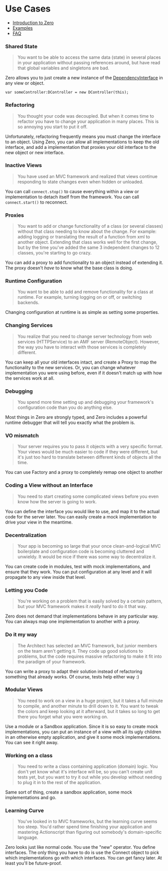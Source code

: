 [intro]: http://github.com/seanhess/zero/tree/master/README.mdown
[usecases]: http://github.com/seanhess/zero/tree/master/doc/UseCases.mdown
[examples]: http://github.com/seanhess/zero/tree/master/doc/Examples.mdown
[faq]: http://github.com/seanhess/zero/tree/master/doc/FAQ.mdown

# Use Cases

* [Introduction to Zero][intro]
* [Examples][examples]
* [FAQ][faq]

### Shared State

> You want to be able to access the same data (state) in several places in your application without passing references around, but have read that global variables and singletons are bad. 

Zero allows you to just create a new instance of the [DependencyInterface][faq] in any view or object. 

    var someController:DController = new DController(this);

### Refactoring

> You thought your code was decoupled. But when it comes time to refactor you have to change your application in many places. This is so annoying you start to put it off.

Unfortunately, refactoring frequently means you must change the interface to an object. Using Zero, you can allow all implementations to keep the old interface, and add a implementation that proxies your old interface to the new object or new interface.

### Inactive Views

> You have used an MVC framework and realized that views continue responding to state changes even when hidden or unloaded.

You can call `connect.stop()` to cause everything within a view or implementation to detach itself from the framework. You can call `connect.start()` to reconnect.

### Proxies

> You want to add or change functionality of a class (or several classes) without that class needing to know about the change. For example: adding logging or translating the result of a function from xml to another object. Extending that class works well for the first change, but by the time you've added the same 3 independent changes to 12 classes, you're starting to go crazy. 

You can add a proxy to add functionality to an object instead of extending it. The proxy doesn't _have_ to know what the base class is doing. 

### Runtime Configuration

> You want to be able to add and remove functionality for a class at runtime. For example, turning logging on or off, or switching backends.

Changing configuration at runtime is as simple as setting some properties.

### Changing Services

> You realize that you need to change server technology from web services (HTTPService) to an AMF server (RemoteObject). However, the way you have to interact with those services is completely different.

You can keep all your old interfaces intact, and create a Proxy to map the functionality to the new services. Or, you can change whatever implementation you were using before, even if it doesn't match up with how the services work at all. 

### Debugging 

> You spend more time setting up and debugging your framework's configuration code than you do anything else. 

Most things in Zero are strongly typed, and Zero includes a powerful runtime debugger that will tell you exactly what the problem is. 

### VO mismatch

> Your server requires you to pass it objects with a very specific format. Your views would be much easier to code if they were different, but it's just too hard to translate between different kinds of objects all the time. 

You can use Factory and a proxy to completely remap one object to another

### Coding a View without an Interface

> You need to start creating some complicated views before you even know how the server is going to work. 

You can define the interface you would like to use, and map it to the actual code for the server later. You can easily create a mock implementation to drive your view in the meantime. 

### Decentralization 

> Your app is becoming so large that your once clean-and-logical MVC boilerplate and configuration code is becoming cluttered and unwieldy. It would be nice if there was some way to decentralize it.

You can create code in modules, test with mock implementations, and ensure that they work. You can put configuration at any level and it will propagate to any view inside that level. 

### Letting you Code

> You're working on a problem that is easily solved by a certain pattern, but your MVC framework makes it _really_ hard to do it that way. 

Zero does not demand that implementations behave in any particular way. You can always map one implementation to another with a proxy. 

### Do it my way

> The Architect has selected an MVC framework, but junior members on the team aren't getting it. They code up good solutions to problems, but the code requires massive refactoring to make it fit into the paradigm of your framework. 

You can write a proxy to adapt their solution instead of refactoring something that already works. Of course, tests help either way :)

### Modular Views

> You need to work on a view in a huge project, but it takes a full minute to compile, and another minute to drill down to it. You want to tweak the colors and keep looking at it afterward, but it takes so long to get there you forget what you were working on. 

Use a module or a Sandbox application. Since it is so easy to create mock implementations, you can put an instance of a view with all its ugly children in an otherwise empty application, and give it some mock implementations. You can see it right away. 

### Working on a class

> You need to write a class containing application (domain) logic. You don't yet know what it's interface will be, so you can't create unit tests yet, but you want to try it out while you develop without needing to plug it in to the rest of the application.

Same sort of thing, create a sandbox application, some mock implementations and go. 

### Learning Curve

> You've looked in to MVC frameworks, but the learning curve seems too steep. You'd rather spend time finishing your application and mastering Actionscript than figuring out somebody's domain-specific language.

Zero looks just like normal code. You use the "new" operator. You define interfaces. The only thing you have to do is use the Connect object to pick which implementations go with which interfaces. You can get fancy later. At least you'll be future-proof. 